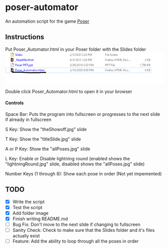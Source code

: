 # poser-automator
An automation script for the game [Poser](https://www.downloadyouthministry.com/poser)

## Instructions
Put Poser_Automator.html in your Poser folder with the Slides folder
![Folder Image](https://raw.githubusercontent.com/shadownetdev1/poser-automator/master/README_FOLDER_IMAGE.png)

Double click Poser_Automator.html to open it in your browser

#### Controls
Space Bar: Puts the program into fullscreen or progresses to the next slide if already in fullscreen

S Key: Show the "theShowoff.jpg" slide

T Key: Show the "titleSlide.jpg" slide

A or P Key: Show the "allPoses.jpg" slide

L Key: Enable or Disable lightning round (enabled shows the "lightningRound.jpg" slide, disabled shows the "allPoses.jpg" slide)

Number Keys (1 through 8): Show each pose in order (Not yet impemented)

## TODO
- [x] Write the script
- [x] Test the script
- [x] Add folder image
- [x] Finish writing README.md
- [ ] Bug Fix: Don't move to the next slide if changing to fullscreen
- [ ] Sanity Check: Check to make sure that the Slides folder and it's files actually exist
- [ ] Feature: Add the ability to loop through all the poses in order
